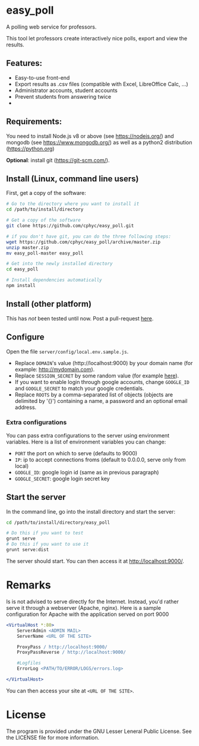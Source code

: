 # easy_poll
A polling web service for professors.

This tool let professors create interactively nice polls, export and view the results.

## Features:
* Easy-to-use front-end
* Export results as .csv files (compatible with Excel, LibreOffice Calc, …)
* Administrator accounts, student accounts
* Prevent students from answering twice
*

## Requirements:
You need to install Node.js v8 or above (see https://nodejs.org/) and mongodb (see https://www.mongodb.org/) as well as a python2 distribution (https://python.org)

**Optional**: install git (https://git-scm.com/).

## Install (Linux, command line users)
First, get a copy of the software:

```bash
# Go to the directory where you want to install it
cd /path/to/install/directory

# Get a copy of the software
git clone https://github.com/cphyc/easy_poll.git

# if you don't have git, you can do the three following steps:
wget https://github.com/cphyc/easy_poll/archive/master.zip
unzip master.zip
mv easy_poll-master easy_poll

# Get into the newly installed directory
cd easy_poll

# Install dependencies automatically
npm install
```

## Install (other platform)
This has *not* been tested until now. Post a pull-request [here](https://github.com/cphyc/easy_poll/pulls).

## Configure
Open the file `server/config/local.env.sample.js`.
- Replace `DOMAIN`'s value (http://localhost:9000) by your domain name (for example: http://mydomain.com).
- Replace `SESSION_SECRET` by some random value (for example [here](https://duckduckgo.com/?q=random+password&ia=answer)).
- If you want to enable login through google accounts, change `GOOGLE_ID` and `GOOGLE_SECRET` to match your google credentials.
- Replace `ROOTS` by a comma-separated list of objects (objects are delimited by '{}') containing a name, a password and an optional email address.


### Extra configurations
You can pass extra configurations to the server using environment variables. Here is a list of environment variables you can change:
- `PORT` the port on which to serve (defaults to 9000)
- `IP`: ip to accept connections froms (default to 0.0.0.0, serve only from local)
- `GOOGLE_ID`: google login id (same as in previous paragraph)
- `GOOGLE_SECRET`: google login secret key


## Start the server
In the command line, go into the install directory and start the server:

```bash
cd /path/to/install/directory/easy_poll

# Do this if you want to test
grunt serve
# Do this if you want to use it
grunt serve:dist
```

The server should start. You can then access it at <http://localhost:9000/>.

# Remarks
Is is not advised to serve directly for the Internet. Instead, you'd rather serve it through a webserver (Apache, nginx). Here is a sample configuration for Apache with the application served on port 9000

```apache
<VirtualHost *:80>
	ServerAdmin <ADMIN MAIL>
	ServerName <URL OF THE SITE>

	ProxyPass / http://localhost:9000/
	ProxyPassReverse / http://localhost:9000/

	#Logfiles
	ErrorLog <PATH/TO/ERROR/LOGS/errors.log>

</VirtualHost>
```

You can then access your site at `<URL OF THE SITE>`.

# License
The program is provided under the GNU Lesser Leneral Public License. See the LICENSE file for more information.

